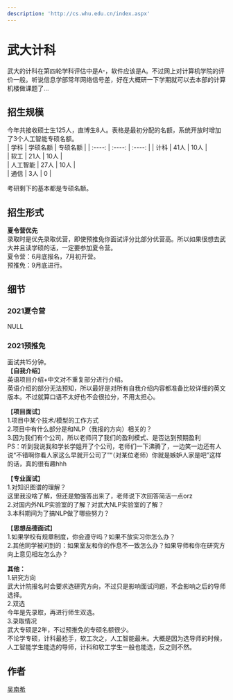 ```yaml
---
description: 'http://cs.whu.edu.cn/index.aspx'
---
```


# 武大计科

武大的计科在第四轮学科评估中是A-，软件应该是A。不过网上对计算机学院的评价一般。听说信息学部常年网络信号差，好在大概研一下学期就可以去本部的计算机楼做课题了...



## 招生规模
今年共接收硕士生125人，直博生8人。表格是最初分配的名额，系统开放时增加了3个人工智能专硕名额。  
| 学科 | 学硕名额 | 专硕名额 |
| :----: | :----: | :----: |
| 计科 | 41人 | 10人 |  
| 软工 | 21人 | 10人 |  
| 人工智能 | 27人 | 10人 |  
| 通信 | 3人 | 0 |

考研剩下的基本都是专硕名额。

## 招生形式

**夏令营优先**  
录取时是优先录取优营，即使预推免你面试评分比部分优营高。所以如果很想去武大并且读学硕的话，一定要参加夏令营。  
夏令营：6月底报名，7月初开营。  
预推免：9月底进行。

## 细节

### 2021夏令营

NULL

### 2021预推免
面试共15分钟。  
【**自我介绍**】  
英语项目介绍+中文对不重复部分进行介绍。  
英语介绍的部分无法预知，所以最好是对所有自我介绍内容都准备比较详细的英文版本。不过就算口语不太好也不会很拉分，不用太担心。

【**项目面试**】  
1.项目中某个技术/模型的工作方式  
2.项目中有什么部分是和NLP（我报的方向）相关的？  
3.因为我们有个公司，所以老师问了我们的盈利模式、是否达到预期盈利  
PS：听到我说我和学长学姐开了个公司，老师们一下沸腾了，一边笑一边还有人说“不错啊你看人家这么早就开公司了”“（对某位老师）你就是嫉妒人家是吧”这样的话，真的很有趣hhh

【**专业面试**】  
1.对知识图谱的理解？  
这里我没啥了解，但还是勉强答出来了，老师说下次回答简洁一点orz  
2.对国内外NLP实验室的了解？对武大NLP实验室的了解？  
3.本科期间为了搞NLP做了哪些努力？

【**思想品德面试**】  
1.如果学校有规章制度，你会遵守吗？如果不放实习你怎么办？  
2.其他同学被问到的：如果室友和你的作息不一致怎么办？如果导师和你在研究方向上意见相左怎么办？

**其他：**  
1.研究方向  
武大计院报名时会要求选研究方向，不过只是影响面试问题，不会影响之后的导师选择。  
2.双选  
今年是先录取，再进行师生双选。  
3.录取情况  
武大专硕是2年，不过预推免的专硕名额很少。  
不论学专硕，计科最抢手，软工次之，人工智能最末。大概是因为选导师的时候，人工智能学生能选的导师，计科和软工学生一般也能选，反之则不然。

## 作者
[吴南希](../zuo-zhe-lian-xi-fang-shi.md#吴南希)